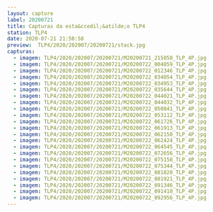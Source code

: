 ```yaml
---
layout: capture
label: 20200721
title: Capturas da esta&ccedil;&atilde;o TLP4
station: TLP4
date: 2020-07-21 21:50:58
preview:  TLP4/2020/202007/20200721/stack.jpg
capturas:
  - imagem: TLP4/2020/202007/20200721/M20200721_215058_TLP_4P.jpg
  - imagem: TLP4/2020/202007/20200721/M20200722_004859_TLP_4P.jpg
  - imagem: TLP4/2020/202007/20200721/M20200722_012346_TLP_4P.jpg
  - imagem: TLP4/2020/202007/20200721/M20200722_034054_TLP_4P.jpg
  - imagem: TLP4/2020/202007/20200721/M20200722_034953_TLP_4P.jpg
  - imagem: TLP4/2020/202007/20200721/M20200722_035644_TLP_4P.jpg
  - imagem: TLP4/2020/202007/20200721/M20200722_044021_TLP_4P.jpg
  - imagem: TLP4/2020/202007/20200721/M20200722_044032_TLP_4P.jpg
  - imagem: TLP4/2020/202007/20200721/M20200722_050841_TLP_4P.jpg
  - imagem: TLP4/2020/202007/20200721/M20200722_053112_TLP_4P.jpg
  - imagem: TLP4/2020/202007/20200721/M20200722_061726_TLP_4P.jpg
  - imagem: TLP4/2020/202007/20200721/M20200722_061913_TLP_4P.jpg
  - imagem: TLP4/2020/202007/20200721/M20200722_062150_TLP_4P.jpg
  - imagem: TLP4/2020/202007/20200721/M20200722_062424_TLP_4P.jpg
  - imagem: TLP4/2020/202007/20200721/M20200722_064545_TLP_4P.jpg
  - imagem: TLP4/2020/202007/20200721/M20200722_072656_TLP_4P.jpg
  - imagem: TLP4/2020/202007/20200721/M20200722_075158_TLP_4P.jpg
  - imagem: TLP4/2020/202007/20200721/M20200722_075344_TLP_4P.jpg
  - imagem: TLP4/2020/202007/20200721/M20200722_081820_TLP_4P.jpg
  - imagem: TLP4/2020/202007/20200721/M20200722_081921_TLP_4P.jpg
  - imagem: TLP4/2020/202007/20200721/M20200722_091346_TLP_4P.jpg
  - imagem: TLP4/2020/202007/20200721/M20200722_091410_TLP_4P.jpg
  - imagem: TLP4/2020/202007/20200721/M20200722_092956_TLP_4P.jpg
---
```

